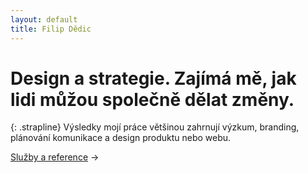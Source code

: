 ```yaml
---
layout: default
title: Filip Dědic
---
```

#  Design a&nbsp;strategie. Zajímá&nbsp;mě, jak lidi můžou společně dělat změny.
{: .strapline}
Výsledky mojí práce většinou zahrnují výzkum, branding, plánování komunikace a&nbsp;design produktu nebo webu.

[Služby a reference](/sluzby) →
